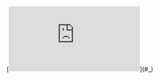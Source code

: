 [![\\ % Options for packages loaded elsewhere \\ \PassOptionsToPackage{unicode}{hyperref} \\ \PassOptionsToPackage{hyphens}{url} \\ % \\ \documentclass[ \\ ]{article} \\ \usepackage{amsmath,amssymb} \\ \usepackage{lmodern} \\ \usepackage{iftex} \\ \ifPDFTeX \\   \usepackage[T1]{fontenc} \\   \usepackage[utf8]{inputenc} \\   \usepackage{textcomp} % provide euro and other symbols \\ \else % if luatex or xetex \\   \usepackage{unicode-math} \\   \defaultfontfeatures{Scale=MatchLowercase} \\   \defaultfontfeatures[\rmfamily]{Ligatures=TeX,Scale=1} \\ \fi \\ % Use upquote if available, for straight quotes in verbatim environments \\ \IfFileExists{upquote.sty}{\usepackage{upquote}}{} \\ \IfFileExists{microtype.sty}{% use microtype if available \\   \usepackage[]{microtype} \\   \UseMicrotypeSet[protrusion]{basicmath} % disable protrusion for tt fonts \\ }{} \\ \makeatletter \\ \@ifundefined{KOMAClassName}{% if non-KOMA class \\   \IfFileExists{parskip.sty}{% \\     \usepackage{parskip} \\   }{% else \\     \setlength{\parindent}{0pt} \\     \setlength{\parskip}{6pt plus 2pt minus 1pt}} \\ }{% if KOMA class \\   \KOMAoptions{parskip=half}} \\ \makeatother \\ \usepackage{xcolor} \\ \setlength{\emergencystretch}{3em} % prevent overfull lines \\ \providecommand{\tightlist}{% \\   \setlength{\itemsep}{0pt}\setlength{\parskip}{0pt}} \\ \setcounter{secnumdepth}{-\maxdimen} % remove section numbering \\ \ifLuaTeX \\   \usepackage{selnolig}  % disable illegal ligatures \\ \fi \\ \IfFileExists{bookmark.sty}{\usepackage{bookmark}}{\usepackage{hyperref}} \\ \IfFileExists{xurl.sty}{\usepackage{xurl}}{} % add URL line breaks if available \\ \urlstyle{same} % disable monospaced font for URLs \\ \hypersetup{ \\   hidelinks, \\   pdfcreator={LaTeX via pandoc}} \\  \\ \author{} \\ \date{} \\  \\ \begin{document} \\  \\ \begin{quote} \\ +38 067 505 82 53 \\  \\ \textbf{SUMMARY} \\  \\ DevOps Engineer with experience in maintaining and enhancing delivery of \\ end-to-end web solutions. Skilled in linux system administration, \\ building CI/CD pipelines and Python with a proven track record in \\ project management. \\  \\ \textbf{FULL-TIME JOBS} \\  \\ \textbf{theMakeApp} \textbar{} \emph{DevOps Engineer} 01/2024 - Present \\ •\hspace{0pt} Implemented a complete CI/CD lifecycle, including build, \\ test, and deploy stages, logging and monitoring\\ \\ •\hspace{0pt} Automated server provisioning for 10 VPSs using Ansiblefor \\ easier maintenance and better scalability\\ \\ •\hspace{0pt}\\ \\ Configured and managed MySQL databases, implemented automated backups to \\ ensure data integrity \\  \\ \textbf{theMakeApp} \textbar{} \emph{Project Manager} 08/2022 - \\ 01/2024(1.5 yrs.) •\hspace{0pt} Led the development and release of , , \\ and websites\\ \\ •\hspace{0pt} Сoordinated cross-functional team to successfully launch \\ mobile applications for , , , and real estate developers \\  \\ \textbf{Ampli} \textbar{} \emph{System Administrator} 09/2018 - \\ 05/2019(9 mo.) •\hspace{0pt} Maintained Ubuntu-based company laptops\\ \\ •\hspace{0pt} Managed software installations, system updates and \\ security settings to ensure optimal performance and standards compliance \\  \\ \textbf{TECHNICAL SPECIALITIES} \\  \\ \textbf{Linux distributions:} Ubuntu, Alpine\hspace{0pt}\\ \\ \textbf{Infrastructure and Monitoring Tools:} Ansible, Prometheus + \\ Grafana, ELK\hspace{0pt}\textbf{CI/CD tools:} GitLab CI, Bitbucket \\ Pipelines, Xcode Cloud\\ \\ \textbf{Containerization:} Docker, Docker Compose\hspace{0pt}\\ \\ \textbf{Scripting:} Python, Bash\\ \\ \textbf{Miscellaneous:} Nginx, Caddy, Git, Jira \\  \\ \textbf{EDUCATION} \\  \\ \textbf{Bachelor} \textbar{} \emph{Computer science} 2021 - current \\ Taras Shevchenko National University of Kyiv \\  \\ \textbf{LANGUAGES} \\  \\ \textbf{English}: Upper-Intermediate, \textbf{Ukrainian}: Native \\ \end{quote} \\  \\ \end{document} \\ ](https://latex.codecogs.com/svg.latex?%5C%5C%20%25%20Options%20for%20packages%20loaded%20elsewhere%20%5C%5C%20%5CPassOptionsToPackage%7Bunicode%7D%7Bhyperref%7D%20%5C%5C%20%5CPassOptionsToPackage%7Bhyphens%7D%7Burl%7D%20%5C%5C%20%25%20%5C%5C%20%5Cdocumentclass%5B%20%5C%5C%20%5D%7Barticle%7D%20%5C%5C%20%5Cusepackage%7Bamsmath%2Camssymb%7D%20%5C%5C%20%5Cusepackage%7Blmodern%7D%20%5C%5C%20%5Cusepackage%7Biftex%7D%20%5C%5C%20%5CifPDFTeX%20%5C%5C%20%20%20%5Cusepackage%5BT1%5D%7Bfontenc%7D%20%5C%5C%20%20%20%5Cusepackage%5Butf8%5D%7Binputenc%7D%20%5C%5C%20%20%20%5Cusepackage%7Btextcomp%7D%20%25%20provide%20euro%20and%20other%20symbols%20%5C%5C%20%5Celse%20%25%20if%20luatex%20or%20xetex%20%5C%5C%20%20%20%5Cusepackage%7Bunicode-math%7D%20%5C%5C%20%20%20%5Cdefaultfontfeatures%7BScale%3DMatchLowercase%7D%20%5C%5C%20%20%20%5Cdefaultfontfeatures%5B%5Crmfamily%5D%7BLigatures%3DTeX%2CScale%3D1%7D%20%5C%5C%20%5Cfi%20%5C%5C%20%25%20Use%20upquote%20if%20available%2C%20for%20straight%20quotes%20in%20verbatim%20environments%20%5C%5C%20%5CIfFileExists%7Bupquote.sty%7D%7B%5Cusepackage%7Bupquote%7D%7D%7B%7D%20%5C%5C%20%5CIfFileExists%7Bmicrotype.sty%7D%7B%25%20use%20microtype%20if%20available%20%5C%5C%20%20%20%5Cusepackage%5B%5D%7Bmicrotype%7D%20%5C%5C%20%20%20%5CUseMicrotypeSet%5Bprotrusion%5D%7Bbasicmath%7D%20%25%20disable%20protrusion%20for%20tt%20fonts%20%5C%5C%20%7D%7B%7D%20%5C%5C%20%5Cmakeatletter%20%5C%5C%20%5C%40ifundefined%7BKOMAClassName%7D%7B%25%20if%20non-KOMA%20class%20%5C%5C%20%20%20%5CIfFileExists%7Bparskip.sty%7D%7B%25%20%5C%5C%20%20%20%20%20%5Cusepackage%7Bparskip%7D%20%5C%5C%20%20%20%7D%7B%25%20else%20%5C%5C%20%20%20%20%20%5Csetlength%7B%5Cparindent%7D%7B0pt%7D%20%5C%5C%20%20%20%20%20%5Csetlength%7B%5Cparskip%7D%7B6pt%20plus%202pt%20minus%201pt%7D%7D%20%5C%5C%20%7D%7B%25%20if%20KOMA%20class%20%5C%5C%20%20%20%5CKOMAoptions%7Bparskip%3Dhalf%7D%7D%20%5C%5C%20%5Cmakeatother%20%5C%5C%20%5Cusepackage%7Bxcolor%7D%20%5C%5C%20%5Csetlength%7B%5Cemergencystretch%7D%7B3em%7D%20%25%20prevent%20overfull%20lines%20%5C%5C%20%5Cprovidecommand%7B%5Ctightlist%7D%7B%25%20%5C%5C%20%20%20%5Csetlength%7B%5Citemsep%7D%7B0pt%7D%5Csetlength%7B%5Cparskip%7D%7B0pt%7D%7D%20%5C%5C%20%5Csetcounter%7Bsecnumdepth%7D%7B-%5Cmaxdimen%7D%20%25%20remove%20section%20numbering%20%5C%5C%20%5CifLuaTeX%20%5C%5C%20%20%20%5Cusepackage%7Bselnolig%7D%20%20%25%20disable%20illegal%20ligatures%20%5C%5C%20%5Cfi%20%5C%5C%20%5CIfFileExists%7Bbookmark.sty%7D%7B%5Cusepackage%7Bbookmark%7D%7D%7B%5Cusepackage%7Bhyperref%7D%7D%20%5C%5C%20%5CIfFileExists%7Bxurl.sty%7D%7B%5Cusepackage%7Bxurl%7D%7D%7B%7D%20%25%20add%20URL%20line%20breaks%20if%20available%20%5C%5C%20%5Curlstyle%7Bsame%7D%20%25%20disable%20monospaced%20font%20for%20URLs%20%5C%5C%20%5Chypersetup%7B%20%5C%5C%20%20%20hidelinks%2C%20%5C%5C%20%20%20pdfcreator%3D%7BLaTeX%20via%20pandoc%7D%7D%20%5C%5C%20%20%5C%5C%20%5Cauthor%7B%7D%20%5C%5C%20%5Cdate%7B%7D%20%5C%5C%20%20%5C%5C%20%5Cbegin%7Bdocument%7D%20%5C%5C%20%20%5C%5C%20%5Cbegin%7Bquote%7D%20%5C%5C%20%2B38%20067%20505%2082%2053%20%5C%5C%20%20%5C%5C%20%5Ctextbf%7BSUMMARY%7D%20%5C%5C%20%20%5C%5C%20DevOps%20Engineer%20with%20experience%20in%20maintaining%20and%20enhancing%20delivery%20of%20%5C%5C%20end-to-end%20web%20solutions.%20Skilled%20in%20linux%20system%20administration%2C%20%5C%5C%20building%20CI%2FCD%20pipelines%20and%20Python%20with%20a%20proven%20track%20record%20in%20%5C%5C%20project%20management.%20%5C%5C%20%20%5C%5C%20%5Ctextbf%7BFULL-TIME%20JOBS%7D%20%5C%5C%20%20%5C%5C%20%5Ctextbf%7BtheMakeApp%7D%20%5Ctextbar%7B%7D%20%5Cemph%7BDevOps%20Engineer%7D%2001%2F2024%20-%20Present%20%5C%5C%20%E2%80%A2%5Chspace%7B0pt%7D%20Implemented%20a%20complete%20CI%2FCD%20lifecycle%2C%20including%20build%2C%20%5C%5C%20test%2C%20and%20deploy%20stages%2C%20logging%20and%20monitoring%5C%5C%20%5C%5C%20%E2%80%A2%5Chspace%7B0pt%7D%20Automated%20server%20provisioning%20for%2010%20VPSs%20using%20Ansiblefor%20%5C%5C%20easier%20maintenance%20and%20better%20scalability%5C%5C%20%5C%5C%20%E2%80%A2%5Chspace%7B0pt%7D%5C%5C%20%5C%5C%20Configured%20and%20managed%20MySQL%20databases%2C%20implemented%20automated%20backups%20to%20%5C%5C%20ensure%20data%20integrity%20%5C%5C%20%20%5C%5C%20%5Ctextbf%7BtheMakeApp%7D%20%5Ctextbar%7B%7D%20%5Cemph%7BProject%20Manager%7D%2008%2F2022%20-%20%5C%5C%2001%2F2024(1.5%20yrs.)%20%E2%80%A2%5Chspace%7B0pt%7D%20Led%20the%20development%20and%20release%20of%20%2C%20%2C%20%5C%5C%20and%20websites%5C%5C%20%5C%5C%20%E2%80%A2%5Chspace%7B0pt%7D%20%D0%A1oordinated%20cross-functional%20team%20to%20successfully%20launch%20%5C%5C%20mobile%20applications%20for%20%2C%20%2C%20%2C%20and%20real%20estate%20developers%20%5C%5C%20%20%5C%5C%20%5Ctextbf%7BAmpli%7D%20%5Ctextbar%7B%7D%20%5Cemph%7BSystem%20Administrator%7D%2009%2F2018%20-%20%5C%5C%2005%2F2019(9%20mo.)%20%E2%80%A2%5Chspace%7B0pt%7D%20Maintained%20Ubuntu-based%20company%20laptops%5C%5C%20%5C%5C%20%E2%80%A2%5Chspace%7B0pt%7D%20Managed%20software%20installations%2C%20system%20updates%20and%20%5C%5C%20security%20settings%20to%20ensure%20optimal%20performance%20and%20standards%20compliance%20%5C%5C%20%20%5C%5C%20%5Ctextbf%7BTECHNICAL%20SPECIALITIES%7D%20%5C%5C%20%20%5C%5C%20%5Ctextbf%7BLinux%20distributions%3A%7D%20Ubuntu%2C%20Alpine%5Chspace%7B0pt%7D%5C%5C%20%5C%5C%20%5Ctextbf%7BInfrastructure%20and%20Monitoring%20Tools%3A%7D%20Ansible%2C%20Prometheus%20%2B%20%5C%5C%20Grafana%2C%20ELK%5Chspace%7B0pt%7D%5Ctextbf%7BCI%2FCD%20tools%3A%7D%20GitLab%20CI%2C%20Bitbucket%20%5C%5C%20Pipelines%2C%20Xcode%20Cloud%5C%5C%20%5C%5C%20%5Ctextbf%7BContainerization%3A%7D%20Docker%2C%20Docker%20Compose%5Chspace%7B0pt%7D%5C%5C%20%5C%5C%20%5Ctextbf%7BScripting%3A%7D%20Python%2C%20Bash%5C%5C%20%5C%5C%20%5Ctextbf%7BMiscellaneous%3A%7D%20Nginx%2C%20Caddy%2C%20Git%2C%20Jira%20%5C%5C%20%20%5C%5C%20%5Ctextbf%7BEDUCATION%7D%20%5C%5C%20%20%5C%5C%20%5Ctextbf%7BBachelor%7D%20%5Ctextbar%7B%7D%20%5Cemph%7BComputer%20science%7D%202021%20-%20current%20%5C%5C%20Taras%20Shevchenko%20National%20University%20of%20Kyiv%20%5C%5C%20%20%5C%5C%20%5Ctextbf%7BLANGUAGES%7D%20%5C%5C%20%20%5C%5C%20%5Ctextbf%7BEnglish%7D%3A%20Upper-Intermediate%2C%20%5Ctextbf%7BUkrainian%7D%3A%20Native%20%5C%5C%20%5Cend%7Bquote%7D%20%5C%5C%20%20%5C%5C%20%5Cend%7Bdocument%7D%20%5C%5C%20)](#_)
